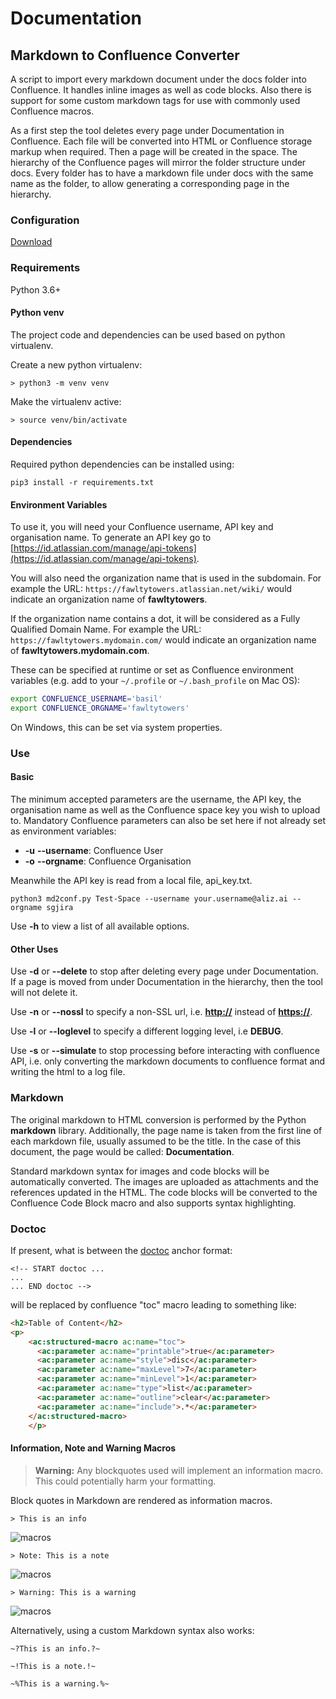 # Documentation
## Markdown to Confluence Converter

A script to import every markdown document under the docs folder into Confluence.
It handles inline images as well as code blocks.
Also there is support for some custom markdown tags for use with commonly used Confluence macros.

As a first step the tool deletes every page under Documentation in Confluence.
Each file will be converted into HTML or Confluence storage markup when required.
Then a page will be created in the space.
The hierarchy of the Confluence pages will mirror the folder structure under docs.
Every folder has to have a markdown file under docs with the same name as the folder, to allow generating a corresponding page in the hierarchy. 

### Configuration

[Download](https://github.com/rittmanmead/md_to_conf)

### Requirements

Python 3.6+

#### Python venv

The project code and dependencies can be used based on python virtualenv.

Create a new python virtualenv:

```less
> python3 -m venv venv
```

Make the virtualenv active:

```less
> source venv/bin/activate
```

#### Dependencies

Required python dependencies can be installed using:

```less
pip3 install -r requirements.txt
```

#### Environment Variables

To use it, you will need your Confluence username, API key and organisation name.
To generate an API key go to [https://id.atlassian.com/manage/api-tokens](https://id.atlassian.com/manage/api-tokens).

You will also need the organization name that is used in the subdomain.
For example the URL: `https://fawltytowers.atlassian.net/wiki/` would indicate an organization name of **fawltytowers**.

If the organization name contains a dot, it will be considered as a Fully Qualified Domain Name.
For example the URL: `https://fawltytowers.mydomain.com/` would indicate an organization name of **fawltytowers.mydomain.com**.

These can be specified at runtime or set as Confluence environment variables
(e.g. add to your `~/.profile` or `~/.bash_profile` on Mac OS):

``` bash
export CONFLUENCE_USERNAME='basil'
export CONFLUENCE_ORGNAME='fawltytowers'
```

On Windows, this can be set via system properties.

### Use

#### Basic

The minimum accepted parameters are the username, the API key, the organisation name as well as the Confluence space key you wish to upload to. 
Mandatory Confluence parameters can also be set here if not already set as environment variables:

* **-u** **--username**: Confluence User
* **-o** **--orgname**: Confluence Organisation

Meanwhile the API key is read from a local file, api_key.txt.

```less
python3 md2conf.py Test-Space --username your.username@aliz.ai --orgname sgjira
```

Use **-h** to view a list of all available options.

#### Other Uses

Use **-d** or **--delete** to stop after deleting every page under Documentation. 
If a page is moved from under Documentation in the hierarchy, then the tool will not delete it.

Use **-n** or **--nossl** to specify a non-SSL url, i.e. **<http://>** instead of **<https://>**.

Use **-l** or **--loglevel** to specify a different logging level, i.e **DEBUG**.

Use **-s** or **--simulate** to stop processing before interacting with confluence API, i.e. only converting the markdown documents to confluence format and writing the html to a log file.

### Markdown

The original markdown to HTML conversion is performed by the Python **markdown** library.
Additionally, the page name is taken from the first line of each markdown file, usually assumed to be the title.
In the case of this document, the page would be called: **Documentation**.

Standard markdown syntax for images and code blocks will be automatically converted.
The images are uploaded as attachments and the references updated in the HTML.
The code blocks will be converted to the Confluence Code Block macro and also supports syntax highlighting.

### Doctoc

If present, what is between the [doctoc](https://github.com/thlorenz/doctoc) anchor format:

```less
<!-- START doctoc ...
...
... END doctoc -->
```

will be replaced by confluence "toc" macro leading to something like:

```html
<h2>Table of Content</h2>
<p>
    <ac:structured-macro ac:name="toc">
      <ac:parameter ac:name="printable">true</ac:parameter>
      <ac:parameter ac:name="style">disc</ac:parameter>
      <ac:parameter ac:name="maxLevel">7</ac:parameter>
      <ac:parameter ac:name="minLevel">1</ac:parameter>
      <ac:parameter ac:name="type">list</ac:parameter>
      <ac:parameter ac:name="outline">clear</ac:parameter>
      <ac:parameter ac:name="include">.*</ac:parameter>
    </ac:structured-macro>
    </p>
```

#### Information, Note and Warning Macros

> **Warning:** Any blockquotes used will implement an information macro. This could potentially harm your formatting.

Block quotes in Markdown are rendered as information macros.

```less
> This is an info
```

![macros](images/infoMacro.png)

```less
> Note: This is a note
```

![macros](images/noteMacro.png)

```less
> Warning: This is a warning
```

![macros](images/warningMacro.png)

Alternatively, using a custom Markdown syntax also works:

```less
~?This is an info.?~

~!This is a note.!~

~%This is a warning.%~
```
